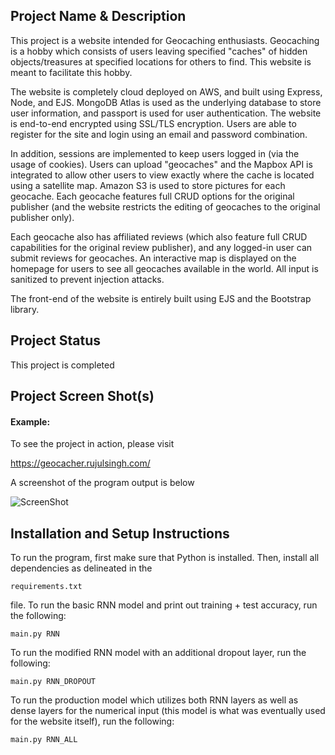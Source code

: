 ## Project Name & Description

This project is a website intended for Geocaching enthusiasts. Geocaching is a hobby which consists of users leaving specified "caches" of hidden objects/treasures at specified locations for others to find. This website is meant to facilitate this hobby. 

The website is completely cloud deployed on AWS, and built using Express, Node, and EJS. MongoDB Atlas is used as the underlying database to store user information, and passport is used for user authentication. The website is end-to-end encrypted using SSL/TLS encryption. Users are able to register for the site and login using an email and password combination. 

In addition, sessions are implemented to keep users logged in (via the usage of cookies). Users can upload "geocaches" and the Mapbox API is integrated to allow other users to view exactly where the cache is located using a satellite map. Amazon S3 is used to store pictures for each geocache. Each geocache features full CRUD options for the original publisher (and the website restricts the editing of geocaches to the original publisher only).

Each geocache also has affiliated reviews (which also feature full CRUD capabilities for the original review publisher), and any logged-in user can submit reviews for geocaches. An interactive map is displayed on the homepage for users to see all geocaches available in the world. All input is sanitized to prevent injection attacks. 

The front-end of the website is entirely built using EJS and the Bootstrap library. 

## Project Status

This project is completed

## Project Screen Shot(s)

#### Example:   

To see the project in action, please visit 

https://geocacher.rujulsingh.com/

A screenshot of the program output is below

![ScreenShot](https://github.com/singhru27/Geocacher/blob/master/screenshots/Home.png)


## Installation and Setup Instructions

To run the program, first make sure that Python is installed. Then, install all dependencies as delineated in the 

```
requirements.txt
```
file. To run the basic RNN model and print out training + test accuracy, run the following:

```
main.py RNN
```

To run the modified RNN model with an additional dropout layer, run the following:

```
main.py RNN_DROPOUT
```

To run the production model which utilizes both RNN layers as well as dense layers for the numerical input (this model is what was eventually used for the website itself), run the following:

```
main.py RNN_ALL
```



